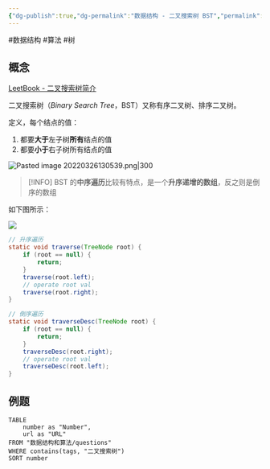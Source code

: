 ```yaml
---
{"dg-publish":true,"dg-permalink":"数据结构 - 二叉搜索树 BST","permalink":"/数据结构 - 二叉搜索树 BST/"}
---
```



#数据结构 #算法 #树 

## 概念

[LeetBook - 二叉搜索树简介](https://leetcode-cn.com/leetbook/read/introduction-to-data-structure-binary-search-tree/xp8ny7/)

二叉搜索树（*Binary Search Tree*，BST）又称有序二叉树、排序二叉树。

定义，每个结点的值：
1. 都要**大于**左子树**所有**结点的值
2. 都要**小于**右子树所有结点的值

![Pasted image 20220326130539.png|300](/img/user/attachments/images/Pasted%20image%2020220326130539.png)

> [!INFO] 
> BST 的**中序遍历**比较有特点，是一个**升序递增的数组**，反之则是倒序的数组

如下图所示：

![](/img/user/attachments/images/WX20220327-104910.png)

```java
// 升序遍历
static void traverse(TreeNode root) {
	if (root == null) {
		return;
	}
	traverse(root.left);
	// operate root val
	traverse(root.right);
}

// 倒序遍历
static void traverseDesc(TreeNode root) {
	if (root == null) {
		return;
	}
	traverseDesc(root.right);
	// operate root val
	traverseDesc(root.left);
}
```

## 例题

```dataview
TABLE
	number as "Number",
	url as "URL"
FROM "数据结构和算法/questions"
WHERE contains(tags, "二叉搜索树")
SORT number
```
